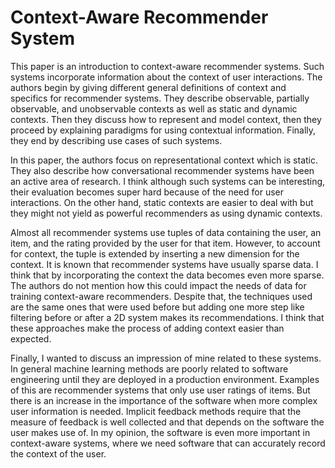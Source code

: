 # Context-Aware Recommender System

This paper is an introduction to context-aware recommender systems. Such systems incorporate information about the context of user interactions. The authors begin by giving different general definitions of context and specifics for recommender systems. They describe observable, partially observable, and unobservable contexts as well as static and dynamic contexts. Then they discuss how to represent and model context, then they proceed by explaining paradigms for using contextual information. Finally, they end by describing use cases of such systems.

In this paper, the authors focus on representational context which is static. They also describe how conversational recommender systems have been an active area of research. I think although such systems can be interesting, their evaluation becomes super hard because of the need for user interactions. On the other hand, static contexts are easier to deal with but they might not yield as powerful recommenders as using dynamic contexts.

Almost all recommender systems use tuples of data containing the user, an item, and the rating provided by the user for that item. However, to account for context, the tuple is extended by inserting a new dimension for the context. It is known that recommender systems have usually sparse data. I think that by incorporating the context the data becomes even more sparse. The authors do not mention how this could impact the needs of data for training context-aware recommenders. Despite that, the techniques used are the same ones that were used before but adding one more step like filtering before or after a 2D system makes its recommendations. I think that these approaches make the process of adding context easier than expected.

Finally, I wanted to discuss an impression of mine related to these systems. In general machine learning methods are poorly related to software engineering until they are deployed in a production environment. Examples of this are recommender systems that only use user ratings of items. But there is an increase in the importance of the software when more complex user information is needed. Implicit feedback methods require that the measure of feedback is well collected and that depends on the software the user makes use of. In my opinion, the software is even more important in context-aware systems, where we need software that can accurately record the context of the user.

